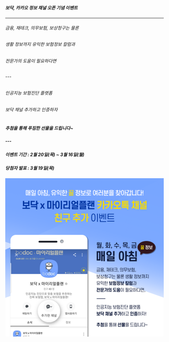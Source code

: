 ##### 보닥, 카카오 정보 채널 오픈 기념 이벤트
---

###### 금융, 재테크, 의무보험, 보상청구는 물론

###### 생활 정보까지 유익한 보험정보 칼럼과

###### 전문가의 도움이 필요하다면

###### ---

###### 인공지능 보험진단 플랫폼

###### 보닥 채널 추가하고 인증하자  
#

##### 추첨을 통해 푸짐한 선물을 드립니다~

##### ---

##### 이벤트 기간 : 2월 20일(목) ~ 3월 16일(월)

##### 당첨자 발표 : 3월 19일(목)

![alt img](https://raw.githubusercontent.com/aijinet/doctor-contents/master/contents/202002/200220/bodoc_kakao_event.png)